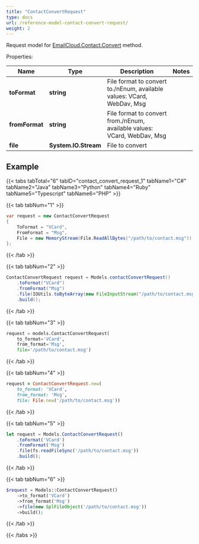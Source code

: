 ```yaml
---
title: "ContactConvertRequest"
type: docs
url: /reference-model-contact-convert-request/
weight: 2
---
```


Request model for [EmailCloud.Contact.Convert](/email/reference-contact-api/#convert) method.

Properties:

Name | Type | Description | Notes
---- | ---- | ----------- | -----
**toFormat** |**string**|File format to convert to./nEnum, available values: VCard, WebDav, Msg |
**fromFormat** |**string**|File format to convert from./nEnum, available values: VCard, WebDav, Msg |
**file** |**System.IO.Stream**|File to convert |

## Example

{{< tabs tabTotal="6" tabID="contact_convert_request_1" tabName1="C#" tabName2="Java" tabName3="Python" tabName4="Ruby" tabName5="Typescript" tabName6="PHP" >}}

{{< tab tabNum="1" >}}

```csharp
var request = new ContactConvertRequest
{ 
    ToFormat = "VCard",
    FromFormat = "Msg",
    File = new MemoryStream(File.ReadAllBytes("/path/to/contact.msg"))
};
```

{{< /tab >}}

{{< tab tabNum="2" >}}

```java
ContactConvertRequest request = Models.contactConvertRequest()
    .toFormat("VCard")
    .fromFormat("Msg")
    .file(IOUtils.toByteArray(new FileInputStream("/path/to/contact.msg")))
    .build();
```

{{< /tab >}}

{{< tab tabNum="3" >}}

```python
request = models.ContactConvertRequest(
    to_format='VCard',
    from_format='Msg',
    file='/path/to/contact.msg')
```

{{< /tab >}}

{{< tab tabNum="4" >}}

```ruby
request = ContactConvertRequest.new(
    to_format: 'VCard',
    from_format: 'Msg',
    file: File.new('/path/to/contact.msg'))
```

{{< /tab >}}

{{< tab tabNum="5" >}}

```typescript
let request = Models.ContactConvertRequest()
    .toFormat('VCard')
    .fromFormat('Msg')
    .file(fs.readFileSync('/path/to/contact.msg'))
    .build();
```

{{< /tab >}}

{{< tab tabNum="6" >}}

```php
$request = Models::ContactConvertRequest()
    ->to_format('VCard')
    ->from_format('Msg')
    ->file(new SplFileObject('/path/to/contact.msg'))
    ->build();
```

{{< /tab >}}

{{< /tabs >}}

